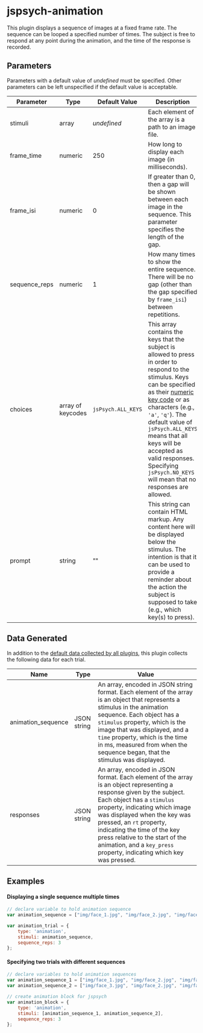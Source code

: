 # jspsych-animation

This plugin displays a sequence of images at a fixed frame rate. The sequence can be looped a specified number of times. The subject is free to respond at any point during the animation, and the time of the response is recorded.

## Parameters

Parameters with a default value of *undefined* must be specified. Other parameters can be left unspecified if the default value is acceptable.

Parameter | Type | Default Value | Description
----------|------|---------------|------------
stimuli | array | *undefined* | Each element of the array is a path to an image file.
frame_time | numeric | 250 | How long to display each image (in milliseconds).
frame_isi | numeric | 0 | If greater than 0, then a gap will be shown between each image in the sequence. This parameter specifies the length of the gap.
sequence_reps | numeric | 1 | How many times to show the entire sequence. There will be no gap (other than the gap specified by `frame_isi`) between repetitions.
choices | array of keycodes | `jsPsych.ALL_KEYS` | This array contains the keys that the subject is allowed to press in order to respond to the stimulus. Keys can be specified as their [numeric key code](http://www.cambiaresearch.com/articles/15/javascript-char-codes-key-codes) or as characters (e.g., `'a'`, `'q'`). The default value of `jsPsych.ALL_KEYS` means that all keys will be accepted as valid responses. Specifying `jsPsych.NO_KEYS` will mean that no responses are allowed.
prompt | string | "" | This string can contain HTML markup. Any content here will be displayed below the stimulus. The intention is that it can be used to provide a reminder about the action the subject is supposed to take (e.g., which key(s) to press).


## Data Generated

In addition to the [default data collected by all plugins](overview#datacollectedbyplugins), this plugin collects the following data for each trial.

Name | Type | Value
-----|------|------
animation_sequence | JSON string | An array, encoded in JSON string format. Each element of the array is an object that represents a stimulus in the animation sequence. Each object has a `stimulus` property, which is the image that was displayed, and a `time` property, which is the time in ms, measured from when the sequence began, that the stimulus was displayed.
responses | JSON string | An array, encoded in JSON format. Each element of the array is an object representing a response given by the subject. Each object has a `stimulus` property, indicating which image was displayed when the key was pressed, an `rt` property, indicating the time of the key press relative to the start of the animation, and a `key_press` property, indicating which key was pressed.

## Examples

#### Displaying a single sequence multiple times

```javascript
// declare variable to hold animation sequence
var animation_sequence = ["img/face_1.jpg", "img/face_2.jpg", "img/face_3.jpg", "img/face_4.jpg", "img/face_3.jpg", "img/face_2.jpg"];

var animation_trial = {
    type: 'animation',
    stimuli: animation_sequence,
    sequence_reps: 3
};
```

#### Specifying two trials with different sequences

```javascript
// declare variables to hold animation sequences
var animation_sequence_1 = ["img/face_1.jpg", "img/face_2.jpg", "img/face_3.jpg", "img/face_4.jpg", "img/face_3.jpg", "img/face_2.jpg"];
var animation_sequence_2 = ["img/face_3.jpg", "img/face_2.jpg", "img/face_4.jpg", "img/face_1.jpg"];

// create animation block for jspsych
var animation_block = {
    type: 'animation',
    stimuli: [animation_sequence_1, animation_sequence_2],
    sequence_reps: 3
};
```

